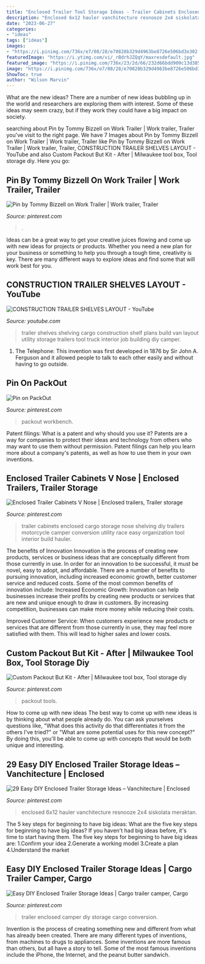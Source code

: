 ```yaml
---
title: "Enclosed Trailer Tool Storage Ideas - Trailer Cabinets Enclosed Cargo Storage Nose Shelving Diy Trailers Motorcycle Camper Conversion Utility Race Easy Organization Tool Interior Build Hauler"
description: "Enclosed 6x12 hauler vanchitecture resnooze 2x4 siskolata meraktan"
date: "2023-06-27"
categories:
- "ideas"
tags: ["ideas"]
images:
- "https://i.pinimg.com/736x/e7/08/28/e70828b329d4963be8726e506bd3e302.jpg"
featuredImage: "https://i.ytimg.com/vi/_rBdrhJZQqY/maxresdefault.jpg"
featured_image: "https://i.pinimg.com/736x/23/2d/66/232d66bdd909c13d3855e0a8602c41a6.jpg"
image: "https://i.pinimg.com/736x/e7/08/28/e70828b329d4963be8726e506bd3e302.jpg"
ShowToc: true
author: "Wilson Marvin"
---
```



What are the new ideas?
There are a number of new ideas bubbling up in the world and researchers are exploring them with interest. Some of these ideas may seem crazy, but if they work they could have a big impact on society.

	

		
searching about Pin by Tommy Bizzell on Work Trailer | Work trailer, Trailer you've visit to the right page. We have 7 Images about Pin by Tommy Bizzell on Work Trailer | Work trailer, Trailer like Pin by Tommy Bizzell on Work Trailer | Work trailer, Trailer, CONSTRUCTION TRAILER SHELVES LAYOUT - YouTube and also Custom Packout But Kit - After | Milwaukee tool box, Tool storage diy. Here you go:
		
    
## Pin By Tommy Bizzell On Work Trailer | Work Trailer, Trailer

<img loading=lazy src="https://i.pinimg.com/originals/c0/fc/7e/c0fc7e6acc1b0db50eecf29962e59b1c.jpg" onerror="this.onerror=null;this.src='https://tse2.mm.bing.net/th?id=OIP.9AhUFlltqyXLVwYNzLcOpAHaJ4&amp;pid=15.1';" alt="Pin by Tommy Bizzell on Work Trailer | Work trailer, Trailer">

_Source: pinterest.com_

>. 

	

Ideas can be a great way to get your creative juices flowing and come up with new ideas for projects or products. Whether you need a new plan for your business or something to help you through a tough time, creativity is key. There are many different ways to explore ideas and find some that will work best for you.

    
## CONSTRUCTION TRAILER SHELVES LAYOUT - YouTube

<img loading=lazy src="https://i.ytimg.com/vi/_rBdrhJZQqY/maxresdefault.jpg" onerror="this.onerror=null;this.src='https://tse3.mm.bing.net/th?id=OIP.u-YyrcaODro5QdT9t88iIgHaEK&amp;pid=15.1';" alt="CONSTRUCTION TRAILER SHELVES LAYOUT - YouTube">

_Source: youtube.com_

>trailer shelves shelving cargo construction shelf plans build van layout utility storage trailers tool truck interior job building diy camper. 

	

1. The Telephone: This invention was first developed in 1876 by Sir John A. Ferguson and it allowed people to talk to each other easily and without having to go outside.

    
## Pin On PackOut

<img loading=lazy src="https://i.pinimg.com/736x/23/2d/66/232d66bdd909c13d3855e0a8602c41a6.jpg" onerror="this.onerror=null;this.src='https://tse4.mm.bing.net/th?id=OIP.HoSMlfu8h-U4Pm0T_eQpZQHaJ3&amp;pid=15.1';" alt="Pin on PackOut">

_Source: pinterest.com_

>packout workbench. 

	

Patent filings: What is a patent and why should you use it?
Patents are a way for companies to protect their ideas and technology from others who may want to use them without permission. Patent filings can help you learn more about a company's patents, as well as how to use them in your own inventions.

    
## Enclosed Trailer Cabinets V Nose | Enclosed Trailers, Trailer Storage

<img loading=lazy src="https://i.pinimg.com/736x/63/90/1a/63901a9511913b05f7b759cbf04c5c61--enclosed-trailer-cabinets-v-nose-trailer-cabinets.jpg" onerror="this.onerror=null;this.src='https://tse1.mm.bing.net/th?id=OIP.wga6HrcSQcFU6HZtykxW6gHaJ5&amp;pid=15.1';" alt="Enclosed Trailer Cabinets V Nose | Enclosed trailers, Trailer storage">

_Source: pinterest.com_

>trailer cabinets enclosed cargo storage nose shelving diy trailers motorcycle camper conversion utility race easy organization tool interior build hauler. 

	

The benefits of Innovation
Innovation is the process of creating new products, services or business ideas that are conceptually different from those currently in use. In order for an innovation to be successful, it must be novel, easy to adopt, and affordable. There are a number of benefits to pursuing innovation, including increased economic growth, better customer service and reduced costs. Some of the most common benefits of innovation include: 
Increased Economic Growth: Innovation can help businesses increase their profits by creating new products or services that are new and unique enough to draw in customers. By increasing competition, businesses can make more money while reducing their costs.

Improved Customer Service: When customers experience new products or services that are different from those currently in use, they may feel more satisfied with them. This will lead to higher sales and lower costs.

    
## Custom Packout But Kit - After | Milwaukee Tool Box, Tool Storage Diy

<img loading=lazy src="https://i.pinimg.com/736x/e7/08/28/e70828b329d4963be8726e506bd3e302.jpg" onerror="this.onerror=null;this.src='https://tse4.mm.bing.net/th?id=OIP.HRRDFUJmEjBU48W3UpvwVQHaFj&amp;pid=15.1';" alt="Custom Packout But Kit - After | Milwaukee tool box, Tool storage diy">

_Source: pinterest.com_

>packout tools. 

	

How to come up with new ideas
The best way to come up with new ideas is by thinking about what people already do. You can ask yourselves questions like, "What does this activity do that differentiates it from the others I've tried?" or "What are some potential uses for this new concept?" By doing this, you'll be able to come up with concepts that would be both unique and interesting.

    
## 29 Easy DIY Enclosed Trailer Storage Ideas – Vanchitecture | Enclosed

<img loading=lazy src="https://i.pinimg.com/736x/d5/21/95/d52195d123a11bb0f66429865b0f57f5.jpg" onerror="this.onerror=null;this.src='https://tse4.mm.bing.net/th?id=OIP.EhQszeTDS3hAShitrrp0dAHaJ5&amp;pid=15.1';" alt="29 Easy DIY Enclosed Trailer Storage Ideas – Vanchitecture | Enclosed">

_Source: pinterest.com_

>enclosed 6x12 hauler vanchitecture resnooze 2x4 siskolata meraktan. 

	

The 5 key steps for beginning to have big ideas: What are the five key steps for beginning to have big ideas?
If you haven't had big ideas before, it's time to start having them. The five key steps for beginning to have big ideas are: 1.Confirm your idea 2.Generate a working model 3.Create a plan 4.Understand the market 
    
## Easy DIY Enclosed Trailer Storage Ideas | Cargo Trailer Camper, Cargo

<img loading=lazy src="https://i.pinimg.com/736x/e7/ba/eb/e7baeb9efbf807efd6ad602bb3cddb26.jpg" onerror="this.onerror=null;this.src='https://tse1.mm.bing.net/th?id=OIP.28oJT0f9xuszgZNPRlNoEgHaJ3&amp;pid=15.1';" alt="Easy DIY Enclosed Trailer Storage Ideas | Cargo trailer camper, Cargo">

_Source: pinterest.com_

>trailer enclosed camper diy storage cargo conversion. 

	

Invention is the process of creating something new and different from what has already been created. There are many different types of inventions, from machines to drugs to appliances. Some inventions are more famous than others, but all have a story to tell. Some of the most famous inventions include the iPhone, the Internet, and the peanut butter sandwich.

